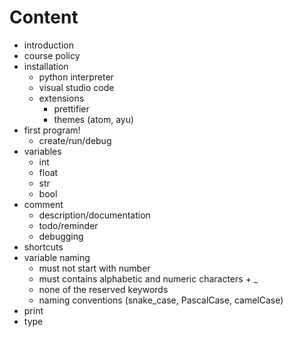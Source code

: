 # Content

- introduction
- course policy
- installation
  - python interpreter
  - visual studio code
  - extensions
    - prettifier
    - themes (atom, ayu)
- first program!
  - create/run/debug
- variables
  - int
  - float
  - str
  - bool
- comment
  - description/documentation
  - todo/reminder
  - debugging
- shortcuts
- variable naming
  - must not start with number
  - must contains alphabetic and numeric characters + \_
  - none of the reserved keywords
  - naming conventions (snake_case, PascalCase, camelCase)
- print
- type
